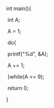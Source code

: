 int main(){

​	int A;

​	A = 1;

​	do{

​	printf("%d", &A);

​	A += 1;

​	}while(A <= 9);

​	return 0;

}

